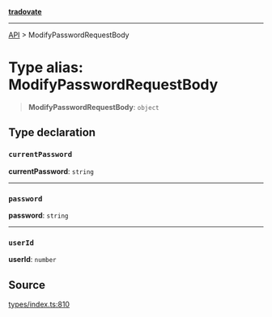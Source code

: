 [**tradovate**](../README.md)

***

[API](../API.md) > ModifyPasswordRequestBody

# Type alias: ModifyPasswordRequestBody

> **ModifyPasswordRequestBody**: `object`

## Type declaration

### `currentPassword`

**currentPassword**: `string`

***

### `password`

**password**: `string`

***

### `userId`

**userId**: `number`

## Source

[types/index.ts:810](https://github.com/cgilly2fast/tradovate-typescript/blob/b1caea5/src/types/index.ts#L810)

